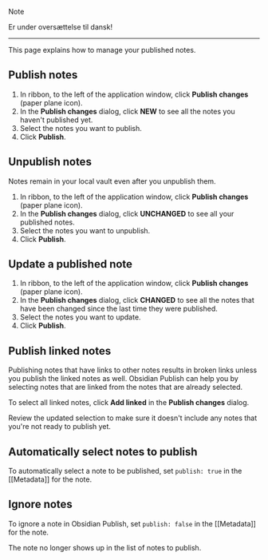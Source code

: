 > [!note]
> Er under oversættelse til dansk!

---
This page explains how to manage your published notes.

## Publish notes

1. In ribbon, to the left of the application window, click **Publish changes** (paper plane icon).
2. In the **Publish changes** dialog, click **NEW** to see all the notes you haven't published yet.
3. Select the notes you want to publish.
4. Click **Publish**.

## Unpublish notes

Notes remain in your local vault even after you unpublish them.

1. In ribbon, to the left of the application window, click **Publish changes** (paper plane icon).
2. In the **Publish changes** dialog, click **UNCHANGED** to see all your published notes.
3. Select the notes you want to unpublish.
4. Click **Publish**.

## Update a published note

1. In ribbon, to the left of the application window, click **Publish changes** (paper plane icon).
2. In the **Publish changes** dialog, click **CHANGED** to see all the notes that have been changed since the last time they were published.
3. Select the notes you want to update.
4. Click **Publish**.

## Publish linked notes

Publishing notes that have links to other notes results in broken links unless you publish the linked notes as well. Obsidian Publish can help you by selecting notes that are linked from the notes that are already selected.

To select all linked notes, click **Add linked** in the **Publish changes** dialog.

Review the updated selection to make sure it doesn't include any notes that you're not ready to publish yet.

## Automatically select notes to publish

To automatically select a note to be published, set `publish: true` in the [[Metadata]] for the note.

## Ignore notes

To ignore a note in Obsidian Publish, set `publish: false` in the [[Metadata]] for the note.

The note no longer shows up in the list of notes to publish.
